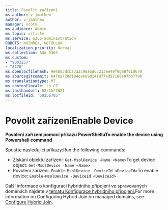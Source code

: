 ```yaml
---
title: Povolit zařízení
ms.author: v-jmathew
author: v-jmathew
manager: scotv
ms.audience: Admin
ms.topic: article
ms.service: o365-administration
ROBOTS: NOINDEX, NOFOLLOW
localization_priority: Normal
ms.collection: Adm_O365
ms.custom:
- "9003257"
- "8278"
ms.openlocfilehash: 9e4b03dcba7a2c98a5d63213ee49f9ba8f91d670
ms.sourcegitcommit: 0470a728d184ceb89d1419f7ed57166e07bb778b
ms.translationtype: MT
ms.contentlocale: cs-CZ
ms.lasthandoff: 02/15/2021
ms.locfileid: "50256705"
---
```

# <a name="enable-device"></a><span data-ttu-id="e1e82-102">Povolit zařízení</span><span class="sxs-lookup"><span data-stu-id="e1e82-102">Enable Device</span></span>

<span data-ttu-id="e1e82-103">**Povolení zařízení pomocí příkazu PowerShellu**</span><span class="sxs-lookup"><span data-stu-id="e1e82-103">**To enable the device using Powershell command**</span></span>

<span data-ttu-id="e1e82-104">Spusťte následující příkazy:</span><span class="sxs-lookup"><span data-stu-id="e1e82-104">Run the following commands:</span></span>

- <span data-ttu-id="e1e82-105">Získání objektu zařízení: `Get-MsolDevice -Name <Name>`</span><span class="sxs-lookup"><span data-stu-id="e1e82-105">To get device object: `Get-MsolDevice -Name <Name>`</span></span>
- <span data-ttu-id="e1e82-106">Povolení zařízení: `Enable-MsolDevice -DeviceId <DeviceId>`</span><span class="sxs-lookup"><span data-stu-id="e1e82-106">To enable device: `Enable-MsolDevice -DeviceId <DeviceId>`</span></span>

<span data-ttu-id="e1e82-107">Další informace o konfiguraci hybridního připojení ve spravovaných doménách najdete v [tématu Konfigurace hybridního připojení.](https://docs.microsoft.com/azure/active-directory/devices/hybrid-azuread-join-managed-domains)</span><span class="sxs-lookup"><span data-stu-id="e1e82-107">For more information on Configuring Hybrid Join on managed domains, see [Configure Hybrid Join](https://docs.microsoft.com/azure/active-directory/devices/hybrid-azuread-join-managed-domains).</span></span>
